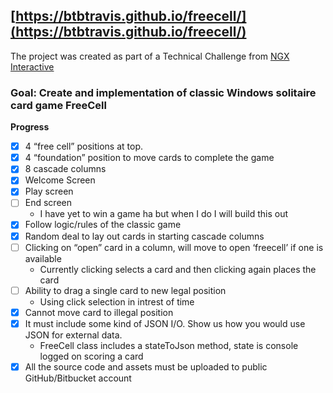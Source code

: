 ## [https://btbtravis.github.io/freecell/](https://btbtravis.github.io/freecell/)

The project was created as part of a Technical Challenge from [NGX Interactive](http://ngxinteractive.com/)

### Goal: Create and implementation of classic Windows solitaire card game FreeCell 
**Progress**
- [X] 4 “free cell” positions at top.
- [X] 4 “foundation” position to move cards to complete the game
- [X] 8 cascade columns
- [X] Welcome Screen
- [X] Play screen
- [ ] End screen
  + I have yet to win a game ha but when I do I will build this out
- [X] Follow logic/rules of the classic game
- [X] Random deal to lay out cards in starting cascade columns
- [ ] Clicking on “open” card in a column, will move to open ‘freecell’ if one is available
  + Currently clicking selects a card and then clicking again places the card
- [ ] Ability to drag a single card to new legal position
  + Using click selection in intrest of time
- [X] Cannot move card to illegal position
- [X] It must include some kind of JSON I/O. Show us how you would use JSON for external data.
  + FreeCell class includes a stateToJson method, state is console logged on scoring a card
- [X] All the source code and assets must be uploaded to public GitHub/Bitbucket account
